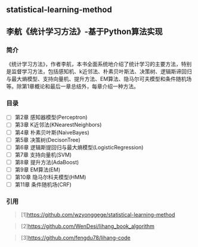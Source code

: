 ## statistical-learning-method
## 李航《统计学习方法》-基于Python算法实现
### 简介
《统计学习方法》，作者李航，本书全面系统地介绍了统计学习的主要方法，特别是监督学习方法，包括感知机、k近邻法、朴素贝叶斯法、决策树、逻辑斯谛回归与最大熵模型、支持向量机、提升方法、EM算法、隐马尔可夫模型和条件随机场等。除第1章概论和最后一章总结外，每章介绍一种方法。

### 目录
- [ ] 第2章 感知器模型(Perceptron)
- [ ] 第3章 K近邻法(KNearestNeighbors)
- [ ] 第4章 朴素贝叶斯(NaiveBayes)
- [ ] 第5章 决策树(DecisonTree)
- [ ] 第6章 逻辑斯提回归与最大熵模型(LogisticRegression)
- [ ] 第7章 支持向量机(SVM)
- [ ] 第8章 提升方法(AdaBoost)
- [ ] 第9章 EM算法(EM)
- [ ] 第10章 隐马尔科夫模型(HMM)
- [ ] 第11章 条件随机场(CRF)

### 引用
>[1]https://github.com/wzyonggege/statistical-learning-method

>[2]https://github.com/WenDesi/lihang_book_algorithm

>[3]https://github.com/fengdu78/lihang-code
